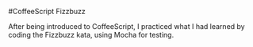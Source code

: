 #CoffeeScript Fizzbuzz

After being introduced to CoffeeScript, I practiced what I had learned by coding the Fizzbuzz kata, using Mocha for testing.
